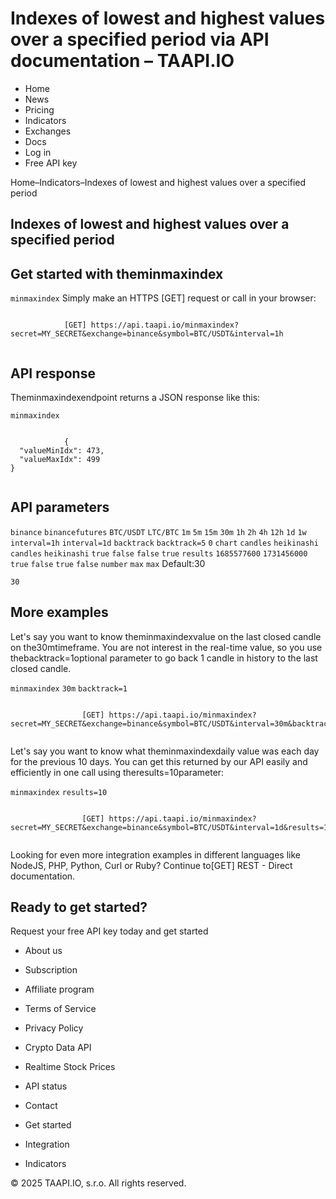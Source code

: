 # Indexes of lowest and highest values over a specified period via API documentation – TAAPI.IO

- Home
- News
- Pricing
- Indicators
- Exchanges
- Docs
- Log in
- Free API key

Home–Indicators–Indexes of lowest and highest values over a specified period


## Indexes of lowest and highest values over a specified period

## Get started with theminmaxindex
`minmaxindex` Simply make an HTTPS [GET] request or call in your browser:


```

			[GET] https://api.taapi.io/minmaxindex?secret=MY_SECRET&exchange=binance&symbol=BTC/USDT&interval=1h
		
```

## API response
Theminmaxindexendpoint returns a JSON response like this:

`minmaxindex` 
```

			{
  "valueMinIdx": 473,
  "valueMaxIdx": 499
}
		
```

## API parameters
`binance` `binancefutures` `BTC/USDT` `LTC/BTC` `1m` `5m` `15m` `30m` `1h` `2h` `4h` `12h` `1d` `1w` `interval=1h` `interval=1d` `backtrack` `backtrack=5` `0` `chart` `candles` `heikinashi` `candles` `heikinashi` `true` `false` `false` `true` `results` `1685577600` `1731456000` `true` `false` `true` `false` `number` `max` `max` Default:30

`30` 
## More examples
Let's say you want to know theminmaxindexvalue on the last closed candle on the30mtimeframe. You are not interest in the real-time value, so you use thebacktrack=1optional parameter to go back 1 candle in history to the last closed candle.

`minmaxindex` `30m` `backtrack=1` 
```

				[GET] https://api.taapi.io/minmaxindex?secret=MY_SECRET&exchange=binance&symbol=BTC/USDT&interval=30m&backtrack=1
			
```
Let's say you want to know what theminmaxindexdaily value was each day for the previous 10 days. You can get this returned by our API easily and efficiently in one call using theresults=10parameter:

`minmaxindex` `results=10` 
```

				[GET] https://api.taapi.io/minmaxindex?secret=MY_SECRET&exchange=binance&symbol=BTC/USDT&interval=1d&results=10
			
```
Looking for even more integration examples in different languages like NodeJS, PHP, Python, Curl or Ruby? Continue to[GET] REST - Direct documentation.


## Ready to get started?
Request your free API key today and get started

- About us
- Subscription
- Affiliate program
- Terms of Service
- Privacy Policy
- Crypto Data API
- Realtime Stock Prices
- API status
- Contact

- Get started
- Integration
- Indicators

© 2025 TAAPI.IO, s.r.o. All rights reserved.


